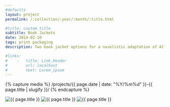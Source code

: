 ```yaml
---
#defaults
layout: project
permalink: /:collection/:year/:month/:title.html

#title: custom_title
subtitle: Book Jackets
date: 2014-02-10
tags: print packaging
description: Two book jacket options for a novelistic adaptation of Alfred Hitchcock's "Spellbound" designed as a student exercise in symbolic narrative.

#links:
#    -   title: Link_Header
#        url: localhost
#        text: Lorem_ipsum
---
```


<!-- set project media path -->
{% capture media %}
    /projects/{{ page.date | date: "%Y/%m%d" }}-{{ page.title | slugify }}/
{% endcapture %}
<!-- end -->

<!-- media -->
<img class="span8" src="{{media|strip}}books.jpg" alt="{{ page.title }}">
<img class="span8" src="{{media|strip}}maze-02.jpg" alt="{{ page.title }}">
<img class="span8" src="{{media|strip}}catscan-02.jpg" alt="{{ page.title }}">

